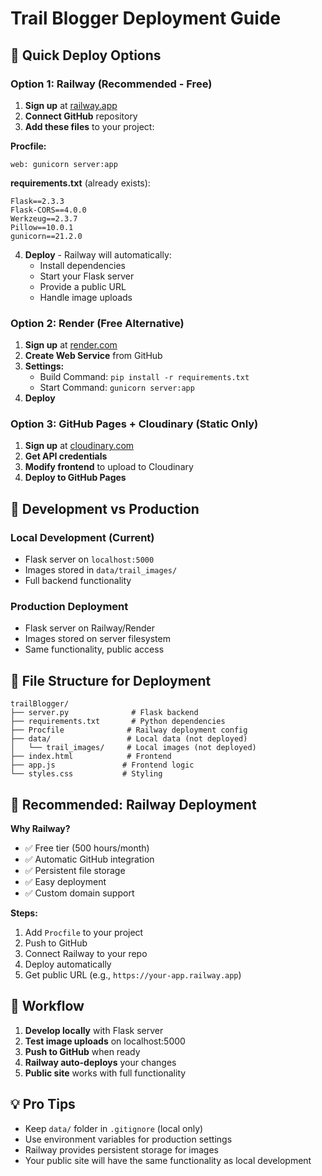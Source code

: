 # Trail Blogger Deployment Guide

## 🚀 Quick Deploy Options

### Option 1: Railway (Recommended - Free)
1. **Sign up** at [railway.app](https://railway.app)
2. **Connect GitHub** repository
3. **Add these files** to your project:

**Procfile:**
```
web: gunicorn server:app
```

**requirements.txt** (already exists):
```
Flask==2.3.3
Flask-CORS==4.0.0
Werkzeug==2.3.7
Pillow==10.0.1
gunicorn==21.2.0
```

4. **Deploy** - Railway will automatically:
   - Install dependencies
   - Start your Flask server
   - Provide a public URL
   - Handle image uploads

### Option 2: Render (Free Alternative)
1. **Sign up** at [render.com](https://render.com)
2. **Create Web Service** from GitHub
3. **Settings:**
   - Build Command: `pip install -r requirements.txt`
   - Start Command: `gunicorn server:app`
4. **Deploy**

### Option 3: GitHub Pages + Cloudinary (Static Only)
1. **Sign up** at [cloudinary.com](https://cloudinary.com)
2. **Get API credentials**
3. **Modify frontend** to upload to Cloudinary
4. **Deploy to GitHub Pages**

## 🔧 Development vs Production

### Local Development (Current)
- Flask server on `localhost:5000`
- Images stored in `data/trail_images/`
- Full backend functionality

### Production Deployment
- Flask server on Railway/Render
- Images stored on server filesystem
- Same functionality, public access

## 📁 File Structure for Deployment
```
trailBlogger/
├── server.py              # Flask backend
├── requirements.txt       # Python dependencies
├── Procfile              # Railway deployment config
├── data/                 # Local data (not deployed)
│   └── trail_images/     # Local images (not deployed)
├── index.html            # Frontend
├── app.js               # Frontend logic
└── styles.css           # Styling
```

## 🎯 Recommended: Railway Deployment

**Why Railway?**
- ✅ Free tier (500 hours/month)
- ✅ Automatic GitHub integration
- ✅ Persistent file storage
- ✅ Easy deployment
- ✅ Custom domain support

**Steps:**
1. Add `Procfile` to your project
2. Push to GitHub
3. Connect Railway to your repo
4. Deploy automatically
5. Get public URL (e.g., `https://your-app.railway.app`)

## 🔄 Workflow
1. **Develop locally** with Flask server
2. **Test image uploads** on localhost:5000
3. **Push to GitHub** when ready
4. **Railway auto-deploys** your changes
5. **Public site** works with full functionality

## 💡 Pro Tips
- Keep `data/` folder in `.gitignore` (local only)
- Use environment variables for production settings
- Railway provides persistent storage for images
- Your public site will have the same functionality as local development
